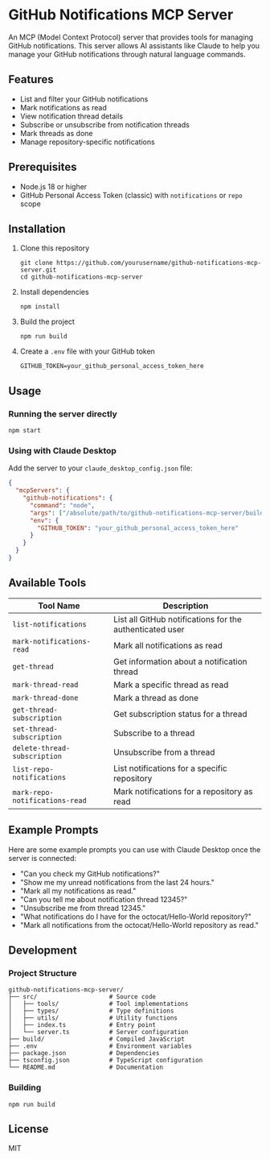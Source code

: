 # GitHub Notifications MCP Server

An MCP (Model Context Protocol) server that provides tools for managing GitHub notifications. This server allows AI assistants like Claude to help you manage your GitHub notifications through natural language commands.

## Features

- List and filter your GitHub notifications
- Mark notifications as read
- View notification thread details
- Subscribe or unsubscribe from notification threads
- Mark threads as done
- Manage repository-specific notifications

## Prerequisites

- Node.js 18 or higher
- GitHub Personal Access Token (classic) with `notifications` or `repo` scope

## Installation

1. Clone this repository
   ```
   git clone https://github.com/yourusername/github-notifications-mcp-server.git
   cd github-notifications-mcp-server
   ```

2. Install dependencies
   ```
   npm install
   ```

3. Build the project
   ```
   npm run build
   ```

4. Create a `.env` file with your GitHub token
   ```
   GITHUB_TOKEN=your_github_personal_access_token_here
   ```

## Usage

### Running the server directly

```
npm start
```

### Using with Claude Desktop

Add the server to your `claude_desktop_config.json` file:

```json
{
  "mcpServers": {
    "github-notifications": {
      "command": "node",
      "args": ["/absolute/path/to/github-notifications-mcp-server/build/index.js"],
      "env": {
        "GITHUB_TOKEN": "your_github_personal_access_token_here"
      }
    }
  }
}
```

## Available Tools

| Tool Name | Description |
|-----------|-------------|
| `list-notifications` | List all GitHub notifications for the authenticated user |
| `mark-notifications-read` | Mark all notifications as read |
| `get-thread` | Get information about a notification thread |
| `mark-thread-read` | Mark a specific thread as read |
| `mark-thread-done` | Mark a thread as done |
| `get-thread-subscription` | Get subscription status for a thread |
| `set-thread-subscription` | Subscribe to a thread |
| `delete-thread-subscription` | Unsubscribe from a thread |
| `list-repo-notifications` | List notifications for a specific repository |
| `mark-repo-notifications-read` | Mark notifications for a repository as read |

## Example Prompts

Here are some example prompts you can use with Claude Desktop once the server is connected:

- "Can you check my GitHub notifications?"
- "Show me my unread notifications from the last 24 hours."
- "Mark all my notifications as read."
- "Can you tell me about notification thread 12345?"
- "Unsubscribe me from thread 12345."
- "What notifications do I have for the octocat/Hello-World repository?"
- "Mark all notifications from the octocat/Hello-World repository as read."

## Development

### Project Structure

```
github-notifications-mcp-server/
├── src/                    # Source code
│   ├── tools/              # Tool implementations
│   ├── types/              # Type definitions
│   ├── utils/              # Utility functions
│   ├── index.ts            # Entry point
│   └── server.ts           # Server configuration
├── build/                  # Compiled JavaScript
├── .env                    # Environment variables
├── package.json            # Dependencies
├── tsconfig.json           # TypeScript configuration
└── README.md               # Documentation
```

### Building

```
npm run build
```

## License

MIT
